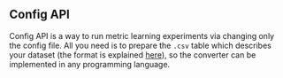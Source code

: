 ## Config API
Config API is a way to run metric learning experiments via changing only the config file.
All you need is to prepare the `.csv` table which describes your dataset
(the format is explained [here](https://open-metric-learning.readthedocs.io/en/latest/contents/datasets.html)), so the converter
can be implemented in any programming language.
